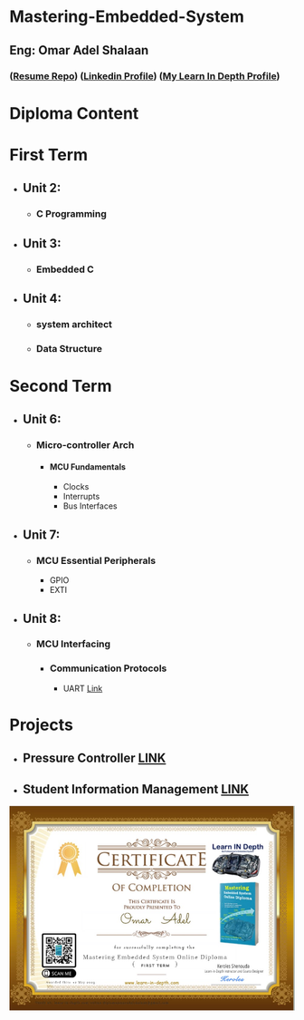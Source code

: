 # Mastering-Embedded-System

## Eng: Omar Adel Shalaan

### ([Resume Repo](https://github.com/OmarAdelShalaan/My-Resume#projects)) ([Linkedin Profile](https://www.linkedin.com/in/omar-adel-shalaan-67aaa714b/)) ([My Learn In Depth Profile](https://www.learn-in-depth-store.com/certificate/omaradelshalaan%40gmail.com))

# Diploma Content

# First Term 
- ## Unit 2: 
	- ### C Programming
- ## Unit 3:
	- ### Embedded C
- ## Unit 4: 
	- ### system architect 
	- ### Data Structure

# Second Term 
- ## Unit 6: 
	- ### Micro-controller Arch
		- #### MCU Fundamentals
			- Clocks
			- Interrupts
			- Bus Interfaces
- ## Unit 7:
	- ### MCU Essential Peripherals
		- GPIO
		- EXTI
- ## Unit 8: 
	- ### MCU Interfacing
		-  ### Communication Protocols
			- UART [Link](./Second%20Term/Unit8_Communication_Protocols/Atmega_USART_Driver)
	

# Projects
- ## Pressure Controller [LINK](./Projects/Pressure_Controller)
- ## Student Information Management [LINK](./Projects/Student_Information_Management)




![Learn In Depth](./Learn_In_Depth.jpg)
